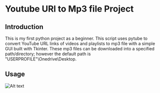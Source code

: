 # Youtube URl to Mp3 file Project



## Introduction 
This is my first python project as a beginner. This script uses pytube to convert YouTube URL links of videos and playlists to mp3 file with a simple GUI built with Tkinter. These mp3 files can be downloaded into a specified path/directory; however the default path is "USERPROFILE"\Onedrive\Desktop.

## Usage
![Alt text](http://C:/Users/lucas/OneDrive/Desktop/readme_pngs/GUI_screenshot)

